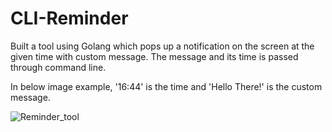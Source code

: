 # CLI-Reminder

Built a tool using Golang which pops up a notification on the screen at the given time with
custom message. The message and its time is passed through command line.

In below image example, '16:44' is the time and 'Hello There!' is the custom message.

![Reminder_tool](https://user-images.githubusercontent.com/56202840/203770970-207931b8-8509-47c1-a35f-5fa2f382a9c4.PNG)


